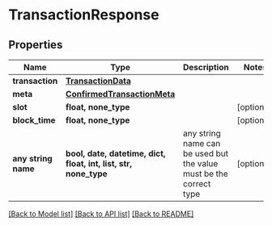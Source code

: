 # TransactionResponse


## Properties
Name | Type | Description | Notes
------------ | ------------- | ------------- | -------------
**transaction** | [**TransactionData**](TransactionData.md) |  | 
**meta** | [**ConfirmedTransactionMeta**](ConfirmedTransactionMeta.md) |  | 
**slot** | **float, none_type** |  | [optional] 
**block_time** | **float, none_type** |  | [optional] 
**any string name** | **bool, date, datetime, dict, float, int, list, str, none_type** | any string name can be used but the value must be the correct type | [optional]

[[Back to Model list]](../README.md#documentation-for-models) [[Back to API list]](../README.md#documentation-for-api-endpoints) [[Back to README]](../README.md)


